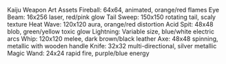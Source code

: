 Kaiju Weapon Art Assets
Fireball: 64x64, animated, orange/red flames
Eye Beam: 16x256 laser, red/pink glow
Tail Sweep: 150x150 rotating tail, scaly texture
Heat Wave: 120x120 aura, orange/red distortion
Acid Spit: 48x48 blob, green/yellow toxic glow
Lightning: Variable size, blue/white electric arcs
Whip: 120x120 melee, dark brown/black leather
Axe: 48x48 spinning, metallic with wooden handle
Knife: 32x32 multi-directional, silver metallic
Magic Wand: 24x24 rapid fire, purple/blue energy
